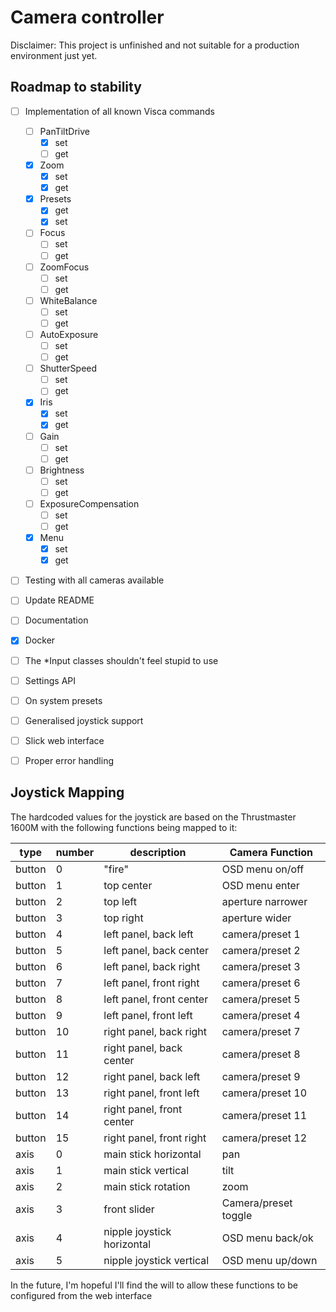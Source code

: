 
# Camera controller

Disclaimer: This project is unfinished and not suitable for a production environment just yet.

## Roadmap to stability

- [ ] Implementation of all known Visca commands
  - [ ] PanTiltDrive
    - [x] set
    - [ ] get
  - [x] Zoom
    - [x] set
    - [x] get
  - [x] Presets
    - [x] get
    - [x] set
  - [ ] Focus
    - [ ] set
    - [ ] get
  - [ ] ZoomFocus
    - [ ] set
    - [ ] get
  - [ ] WhiteBalance
    - [ ] set
    - [ ] get
  - [ ] AutoExposure
    - [ ] set
    - [ ] get
  - [ ] ShutterSpeed
    - [ ] set
    - [ ] get
  - [x] Iris
    - [x] set
    - [x] get
  - [ ] Gain
    - [ ] set
    - [ ] get
  - [ ] Brightness
    - [ ] set
    - [ ] get
  - [ ] ExposureCompensation
    - [ ] set
    - [ ] get
  - [x] Menu
    - [x] set
    - [x] get
- [ ] Testing with all cameras available
- [ ] Update README
- [ ] Documentation
- [x] Docker
- [ ] The *Input classes shouldn't feel stupid to use
- [ ] Settings API
- [ ] On system presets
- [ ] Generalised joystick support
- [ ] Slick web interface
- [ ] Proper error handling


## Joystick Mapping

The hardcoded values for the joystick are based on the Thrustmaster 1600M with
the following functions being mapped to it:

| type   | number | description                | Camera Function      |
|--------|--------|----------------------------|----------------------|
| button | 0      | "fire"                     | OSD menu on/off      |
| button | 1      | top center                 | OSD menu enter       |
| button | 2      | top left                   | aperture narrower    |
| button | 3      | top right                  | aperture wider       |
| button | 4      | left panel, back left      | camera/preset 1      |
| button | 5      | left panel, back center    | camera/preset 2      |
| button | 6      | left panel, back right     | camera/preset 3      |
| button | 7      | left panel, front right    | camera/preset 6      |
| button | 8      | left panel, front center   | camera/preset 5      |
| button | 9      | left panel, front left     | camera/preset 4      |
| button | 10     | right panel, back right    | camera/preset 7      |
| button | 11     | right panel, back center   | camera/preset 8      |
| button | 12     | right panel, back left     | camera/preset 9      |
| button | 13     | right panel, front left    | camera/preset 10     |
| button | 14     | right panel, front center  | camera/preset 11     |
| button | 15     | right panel, front right   | camera/preset 12     |
| axis   | 0      | main stick horizontal      | pan                  |
| axis   | 1      | main stick vertical        | tilt                 |
| axis   | 2      | main stick rotation        | zoom                 |
| axis   | 3      | front slider               | Camera/preset toggle |
| axis   | 4      | nipple joystick horizontal | OSD menu back/ok     |
| axis   | 5      | nipple joystick vertical   | OSD menu up/down     |

In the future, I'm hopeful I'll find the will to allow these functions to be
configured from the web interface

